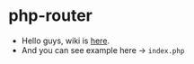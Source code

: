 # php-router
* Hello guys, wiki is [here](https://github.com/monkov/php-router/wiki).
* And you can see example here -> `index.php`
